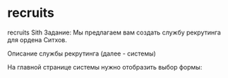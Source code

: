 # recruits
recruits Sith
Задание:
Мы предлагаем вам создать службу рекрутинга для ордена Ситхов.

Описание службы рекрутинга (далее - системы)

На главной странице системы нужно отобразить выбор формы:

